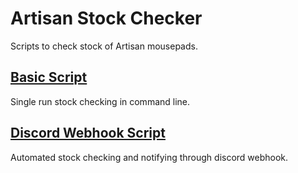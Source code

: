 # Artisan Stock Checker

Scripts to check stock of Artisan mousepads.

## [Basic Script](basic_script.md)

Single run stock checking in command line. 

## [Discord Webhook Script](discord_webhook_script.md)

Automated stock checking and notifying through discord webhook.


